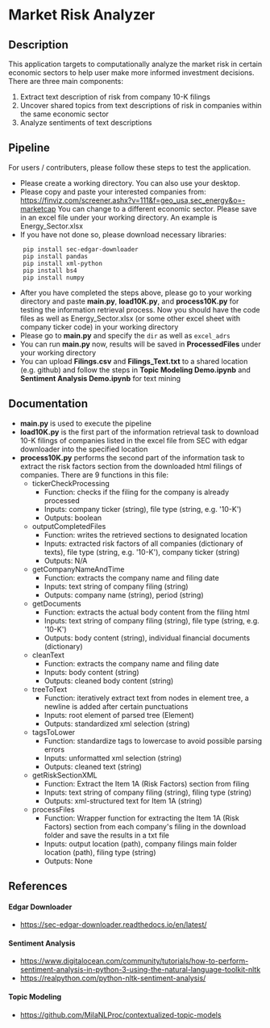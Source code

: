 # Market Risk Analyzer

## Description
This application targets to computationally analyze the market risk in certain economic sectors to help user make more informed investment decisions. There are three main components:

1. Extract text description of risk from company 10-K filings
2. Uncover shared topics from text descriptions of risk in companies within the same economic sector
3. Analyze sentiments of text descriptions 

## Pipeline
For users / contributers, please follow these steps to test the application.
- Please create a working directory. You can also use your desktop.
- Please copy and paste your interested companies from: https://finviz.com/screener.ashx?v=111&f=geo_usa,sec_energy&o=-marketcap 
You can change to a different economic sector. Please save in an excel file under your working directory. An example is Energy_Sector.xlsx
- If you have not done so, please download necessary libraries:
```
    pip install sec-edgar-downloader
    pip install pandas
    pip install xml-python
    pip install bs4
    pip install numpy
```
- After you have completed the steps above, please go to your working directory and paste **main.py**, **load10K.py**, and **process10K.py** for testing the information retrieval process. Now you should have the code files as well as Energy_Sector.xlsx (or some other excel sheet with company ticker code) in your working directory
- Please go to **main.py** and specify the `dir` as well as `excel_adrs`
- You can run **main.py** now, results will be saved in **ProcessedFiles** under your working directory
- You can upload **Filings.csv** and **Filings_Text.txt** to a shared location (e.g. github) and follow the steps in **Topic Modeling Demo.ipynb** and **Sentiment Analysis Demo.ipynb** for text mining

## Documentation
- **main.py** is used to execute the pipeline
- **load10K.py** is the first part of the information retrieval task to download 10-K filings of companies listed in the excel file from SEC with edgar downloader into the specified location
- **process10K.py** performs the second part of the information task to extract the risk factors section from the downloaded html filings of companies. There are 9 functions in this file:
    - tickerCheckProcessing
        - Function: checks if the filing for the company is already processed
        - Inputs: company ticker (string), file type (string, e.g. '10-K')
        - Outputs: boolean
    - outputCompletedFiles
        - Function: writes the retrieved sections to designated location
        - Inputs: extracted risk factors of all companies (dictionary of texts), file type (string, e.g. '10-K'), company ticker (string)
        - Outputs: N/A
    - getCompanyNameAndTime
        - Function: extracts the company name and filing date
        - Inputs: text string of company filing (string)
        - Outputs: company name (string), period (string)
    - getDocuments
        - Function: extracts the actual body content from the filing html
        - Inputs: text string of company filing (string), file type (string, e.g. '10-K')
        - Outputs: body content (string), individual financial documents (dictionary)
    - cleanText
        - Function: extracts the company name and filing date
        - Inputs: body content (string)
        - Outputs: cleaned body content (string)
    - treeToText
        - Function: iteratively extract text from nodes in element tree, a newline is added after certain punctuations
        - Inputs: root element of parsed tree (Element)
        - Outputs: standardized xml selection (string)
    - tagsToLower
        - Function: standardize tags to lowercase to avoid possible parsing errors
        - Inputs: unformatted xml selection (string)
        - Outputs: cleaned text (string)
    - getRiskSectionXML
        - Function: Extract the Item 1A (Risk Factors) section from filing
        - Inputs: text string of company filing (string), filing type (string)
        - Outputs: xml-structured text for Item 1A (string)
    - processFiles
        - Function: Wrapper function for extracting the Item 1A (Risk Factors) section from each company's filing in the download folder and save the results in a txt file
        - Inputs: output location (path), company filings main folder location (path), filing type (string)
        - Outputs: None

## References
#### **Edgar Downloader**
- https://sec-edgar-downloader.readthedocs.io/en/latest/

#### **Sentiment Analysis**
- https://www.digitalocean.com/community/tutorials/how-to-perform-sentiment-analysis-in-python-3-using-the-natural-language-toolkit-nltk
- https://realpython.com/python-nltk-sentiment-analysis/

#### **Topic Modeling**
- https://github.com/MilaNLProc/contextualized-topic-models